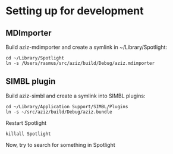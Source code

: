 
# Setting up for development


## MDImporter

Build aziz-mdimporter and create a symlink in ~/Library/Spotlight:

    cd ~/Library/Spotlight
    ln -s /Users/rasmus/src/aziz/build/Debug/aziz.mdimporter 


## SIMBL plugin

Build aziz-simbl and create a symlink into SIMBL plugins:

    cd ~/Library/Application Support/SIMBL/Plugins
    ln -s ~/src/aziz/build/Debug/aziz.bundle

Restart Spotlight

    killall Spotlight

Now, try to search for something in Spotlight

